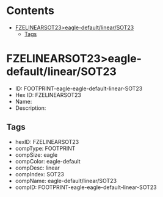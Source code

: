 



Contents
========

* [FZELINEARSOT23>eagle-default/linear/SOT23](#fzelinearsot23eagle-defaultlinearsot23)
	* [Tags](#tags)

# FZELINEARSOT23>eagle-default/linear/SOT23

- ID: FOOTPRINT-eagle-eagle-default-linear-SOT23
- Hex ID: FZELINEARSOT23
- Name: 
- Description: 

## Tags

- hexID: FZELINEARSOT23
- oompType: FOOTPRINT
- oompSize: eagle
- oompColor: eagle-default
- oompDesc: linear
- oompIndex: SOT23
- oompName: eagle-default/linear/SOT23
- oompID: FOOTPRINT-eagle-eagle-default-linear-SOT23

